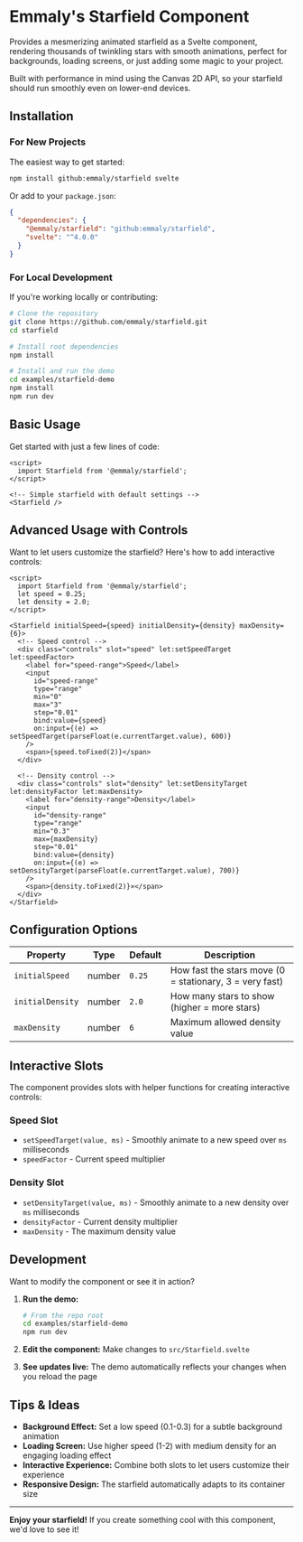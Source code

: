 # Emmaly's Starfield Component

Provides a mesmerizing animated starfield as a Svelte component, rendering thousands of twinkling stars with smooth animations, perfect for backgrounds, loading screens, or just adding some magic to your project.

Built with performance in mind using the Canvas 2D API, so your starfield should run smoothly even on lower-end devices.

## Installation

### For New Projects

The easiest way to get started:

```bash
npm install github:emmaly/starfield svelte
```

Or add to your `package.json`:

```json
{
  "dependencies": {
    "@emmaly/starfield": "github:emmaly/starfield",
    "svelte": "^4.0.0"
  }
}
```

### For Local Development

If you're working locally or contributing:

```bash
# Clone the repository
git clone https://github.com/emmaly/starfield.git
cd starfield

# Install root dependencies
npm install

# Install and run the demo
cd examples/starfield-demo
npm install
npm run dev
```

## Basic Usage

Get started with just a few lines of code:

```svelte
<script>
  import Starfield from '@emmaly/starfield';
</script>

<!-- Simple starfield with default settings -->
<Starfield />
```

## Advanced Usage with Controls

Want to let users customize the starfield? Here's how to add interactive controls:

```svelte
<script>
  import Starfield from '@emmaly/starfield';
  let speed = 0.25;
  let density = 2.0;
</script>

<Starfield initialSpeed={speed} initialDensity={density} maxDensity={6}>
  <!-- Speed control -->
  <div class="controls" slot="speed" let:setSpeedTarget let:speedFactor>
    <label for="speed-range">Speed</label>
    <input 
      id="speed-range" 
      type="range" 
      min="0" 
      max="3" 
      step="0.01" 
      bind:value={speed}
      on:input={(e) => setSpeedTarget(parseFloat(e.currentTarget.value), 600)} 
    />
    <span>{speed.toFixed(2)}</span>
  </div>
  
  <!-- Density control -->
  <div class="controls" slot="density" let:setDensityTarget let:densityFactor let:maxDensity>
    <label for="density-range">Density</label>
    <input 
      id="density-range" 
      type="range" 
      min="0.3" 
      max={maxDensity} 
      step="0.01" 
      bind:value={density}
      on:input={(e) => setDensityTarget(parseFloat(e.currentTarget.value), 700)} 
    />
    <span>{density.toFixed(2)}×</span>
  </div>
</Starfield>
```

## Configuration Options

| Property | Type | Default | Description |
|----------|------|---------|-------------|
| `initialSpeed` | number | `0.25` | How fast the stars move (0 = stationary, 3 = very fast) |
| `initialDensity` | number | `2.0` | How many stars to show (higher = more stars) |
| `maxDensity` | number | `6` | Maximum allowed density value |

## Interactive Slots

The component provides slots with helper functions for creating interactive controls:

### Speed Slot
- `setSpeedTarget(value, ms)` - Smoothly animate to a new speed over `ms` milliseconds
- `speedFactor` - Current speed multiplier

### Density Slot  
- `setDensityTarget(value, ms)` - Smoothly animate to a new density over `ms` milliseconds
- `densityFactor` - Current density multiplier
- `maxDensity` - The maximum density value

## Development

Want to modify the component or see it in action?

1. **Run the demo:**
   ```bash
   # From the repo root
   cd examples/starfield-demo
   npm run dev
   ```

2. **Edit the component:** Make changes to `src/Starfield.svelte`

3. **See updates live:** The demo automatically reflects your changes when you reload the page

## Tips & Ideas

- **Background Effect:** Set a low speed (0.1-0.3) for a subtle background animation
- **Loading Screen:** Use higher speed (1-2) with medium density for an engaging loading effect  
- **Interactive Experience:** Combine both slots to let users customize their experience
- **Responsive Design:** The starfield automatically adapts to its container size

---

**Enjoy your starfield!** If you create something cool with this component, we'd love to see it!
